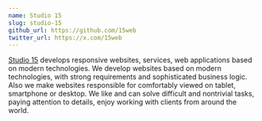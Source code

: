 ```yaml
---
name: Studio 15
slug: studio-15
github_url: https://github.com/15web
twitter_url: https://x.com/15web
---
```


[Studio 15](https://en.15web.ru/) develops responsive websites, services, web applications based on modern technologies. We develop websites based on modern technologies, with strong requirements and sophisticated business logic. Also we make websites responsible for comfortably viewed on tablet, smartphone or desktop. We like and can solve difficult and nontrivial tasks, paying attention to details, enjoy working with clients from around the world.
